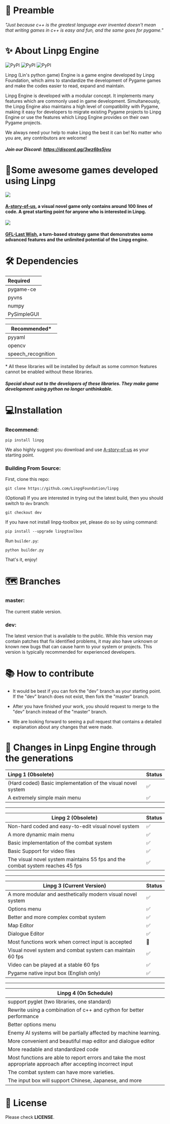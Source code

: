 # :speech_balloon: Preamble

###### *"Just because c++ is the greatest language ever invented doesn't mean that writing games in c++ is easy and fun, and the same goes for pygame."*



# :sparkles: About Linpg Engine

![PyPI](https://img.shields.io/pypi/pyversions/linpg?style=for-the-badge&logo=pypi) ![PyPI](https://img.shields.io/pypi/v/linpg?style=for-the-badge&logo=pypi) ![PyPI](https://img.shields.io/pypi/dm/linpg?style=for-the-badge&logo=pypi)

Linpg (Lin's python game) Engine is a game engine developed by Linpg Foundation, which aims to standardize the development of Pygame games and make the codes easier to read, expand and maintain.

Linpg Engine is developed with a modular concept. It implements many features which are commonly used in game development. Simultaneously, the Linpg Engine also maintains a high level of compatibility with Pygame, making it easy for developers to migrate existing Pygame projects to Linpg Engine or use the features which Linpg Engine provides on their own Pygame projects.

We always need your help to make Linpg the best it can be! No matter who you are, any contributors are welcome!

##### Join our Discord: https://discord.gg/3wz6bs5jvu



# :crystal_ball:Some awesome games developed using Linpg

![](https://github.com/LinpgFoundation/A-story-of-us/raw/master/Assets/image/screenshot/dialog.png)

#### [A-story-of-us](https://github.com/LinpgFoundation/A-story-of-us), a visual novel game only contains around 100 lines of code. A great starting point for anyone who is interested in Linpg.

![](https://github.com/TigeiaWorkshop/GFL-LastWish/raw/master/Assets/image/screenshot/battle.png)

#### [GFL-Last Wish](https://github.com/TigeiaWorkshop/GFL-LastWish ), a turn-based strategy game that demonstrates some advanced features and the unlimited potential of the Linpg engine.



# :hammer_and_wrench: Dependencies

| Required |
| :---------- |
| pygame-ce   |
| pyvns       |
| numpy       |
| PySimpleGUI |

| Recommended*       |
| ------------------ |
| pyyaml             |
| opencv             |
| speech_recognition |

\* All these libraries will be installed by default as some common features cannot be enabled without these libraries.

##### Special shout out to the developers of these libraries. They make game development using python no longer unthinkable.



# :computer:Installation

### Recommend:

```
pip install linpg
```

We also highly suggest you download and use [A-story-of-us](https://github.com/LinpgFoundation/A-story-of-us) as your starting point.

### Building From Source:

First, clone this repo:

```
git clone https://github.com/LinpgFoundation/linpg
```

(Optional) If you are interested in trying out the latest build, then you should switch to `dev` branch:

```
git checkout dev
```

If you have not install linpg-toolbox yet, please do so by using command:

```
pip install --upgrade linpgtoolbox
```

Run `builder.py`:

```
python builder.py
```

That's it, enjoy!


# :world_map: Branches

### master:

The current stable version. 

### dev:

The latest version that is available to the public. While this version may contain patches that fix identified problems, it may also have unknown or known new bugs that can cause harm to your system or projects. This version is typically recommended for experienced developers.



# :books: How to contribute

- It would be best if you can fork the "dev" branch as your starting point. If the "dev" branch does not exist, then fork the "master" branch.

- After you have finished your work, you should request to merge to the "dev" branch instead of the "master" branch.

- We are looking forward to seeing a pull request that contains a detailed explanation about any changes that were made.




# :construction: Changes in Linpg Engine through the generations

| Linpg 1 (Obsolete)                                           | Status             |
| :----------------------------------------------------------- | ------------------ |
| (Hard coded) Basic implementation of the visual novel system | :white_check_mark: |
| A extremely simple main menu                                 | :white_check_mark: |

------

| Linpg 2 (Obsolete) |Status|
| ------------------------------------------------------------ | ------------------ |
| Non-hard coded and easy-to-edit visual novel system          | :white_check_mark: |
| A more dynamic main menu                                     | :white_check_mark: |
| Basic implementation of the combat system                    | :white_check_mark: |
| Basic Support for video files                                | :white_check_mark: |
| The visual novel system maintains 55 fps and the combat system reaches 45 fps | :white_check_mark: |

------

| Linpg 3 (Current Version) |Status|
| ----------------------------------------------------------- | ------------------ |
| A more modular and aesthetically modern visual novel system | :white_check_mark: |
| Options menu                                                | :white_check_mark: |
| Better and more complex combat system                       | :white_check_mark: |
| Map Editor                                                  | :white_check_mark: |
| Dialogue Editor                                             | :white_check_mark: |
| Most functions work when correct input is accepted          | :hammer:         |
| Visual novel system and combat system can maintain 60 fps   | :white_check_mark: |
| Video can be played at a stable 60 fps                      | :white_check_mark: |
| Pygame native input box (English only)                      | :white_check_mark: |

------

| Linpg 4 (On Schedule) |
| ------------------------------------------------------------ |
| support pyglet (two libraries, one standard)                |
| Rewrite using a combination of c++ and cython for better performance |
| Better options menu                                          |
| Enemy AI systems will be partially affected by machine learning. |
| More convenient and beautiful map editor and dialogue editor |
| More readable and standardized code                          |
| Most functions are able to report errors and take the most appropriate approach after accepting incorrect input |
| The combat system can have more varieties.                   |
| The input box will support Chinese, Japanese, and more       |




# :memo: License

Please check **LICENSE**.
